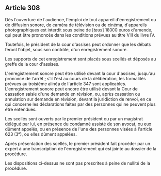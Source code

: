 Article 308
----
Dès l'ouverture de l'audience, l'emploi de tout appareil d'enregistrement ou de
diffusion sonore, de caméra de télévision ou de cinéma, d'appareils
photographiques est interdit sous peine de [*taux*] 18000 euros d'amende, qui
peut être prononcée dans les conditions prévues au titre VIII du livre IV.

Toutefois, le président de la cour d'assises peut ordonner que les débats feront
l'objet, sous son contrôle, d'un enregistrement sonore.

Les supports de cet enregistrement sont placés sous scellés et déposés au greffe
de la cour d'assises.

L'enregistrement sonore peut être utilisé devant la cour d'assises, jusqu'au
prononcé de l'arrêt ; s'il l'est au cours de la délibération, les formalités
prévues au troisième alinéa de l'article 347 sont applicables. L'enregistrement
sonore peut encore être utilisé devant la Cour de cassation saisie d'une demande
en révision, ou, après cassation ou annulation sur demande en révision, devant
la juridiction de renvoi, en ce qui concerne les déclarations faites par des
personnes qui ne peuvent plus être entendues.

Les scellés sont ouverts par le premier président ou par un magistrat délégué
par lui, en présence du condamné assisté de son avocat, ou eux dûment appelés,
ou en présence de l'une des personnes visées à l'article 623 (3°), ou elles
dûment appelées.

Après présentation des scellés, le premier président fait procéder par un expert
à une transcription de l'enregistrement qui est jointe au dossier de la
procédure.

Les dispositions ci-dessus ne sont pas prescrites à peine de nullité de la
procédure.
